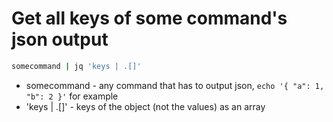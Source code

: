 # Get all keys of some command's json output

```bash
somecommand | jq 'keys | .[]'
```

- somecommand - any command that has to output json, `echo '{ "a": 1, "b": 2 }'` for example
- 'keys | .[]' - keys of the object (not the values) as an array
